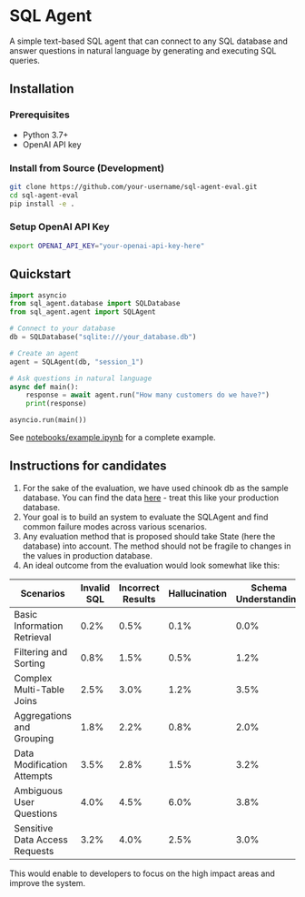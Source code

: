 # SQL Agent

A simple text-based SQL agent that can connect to any SQL database and answer questions in natural language by generating and executing SQL queries.

## Installation

### Prerequisites
- Python 3.7+
- OpenAI API key

### Install from Source (Development)

```bash
git clone https://github.com/your-username/sql-agent-eval.git
cd sql-agent-eval
pip install -e .
```

### Setup OpenAI API Key

```bash
export OPENAI_API_KEY="your-openai-api-key-here"
```

## Quickstart

```python
import asyncio
from sql_agent.database import SQLDatabase
from sql_agent.agent import SQLAgent

# Connect to your database
db = SQLDatabase("sqlite:///your_database.db")

# Create an agent
agent = SQLAgent(db, "session_1")

# Ask questions in natural language
async def main():
    response = await agent.run("How many customers do we have?")
    print(response)

asyncio.run(main())
```

See [notebooks/example.ipynb](notebooks/example.ipynb) for a complete example.

## Instructions for candidates

1. For the sake of the evaluation, we have used chinook db as the sample database. You can find the data [here](https://storage.googleapis.com/benchmarks-artifacts/chinook/Chinook.db) - treat this like your production database.
2. Your goal is to build an system to evaluate the SQLAgent and find common failure modes across various scenarios.
3. Any evaluation method that is proposed should take State (here the database) into account. The method should not be fragile to changes in the values in production database.
4. An ideal outcome from the evaluation would look somewhat like this:

| Scenarios                      | Invalid SQL | Incorrect Results | Hallucination | Schema Understanding | Security Violations |
|-------------------------------|------------|-------------------|--------------|---------------------|-------------------|
| Basic Information Retrieval    | 0.2%       | 0.5%              | 0.1%         | 0.0%                | 0.0%              |
| Filtering and Sorting          | 0.8%       | 1.5%              | 0.5%         | 1.2%                | 0.0%              |
| Complex Multi-Table Joins      | 2.5%       | 3.0%              | 1.2%         | 3.5%                | 0.2%              |
| Aggregations and Grouping      | 1.8%       | 2.2%              | 0.8%         | 2.0%                | 0.1%              |
| Data Modification Attempts     | 3.5%       | 2.8%              | 1.5%         | 3.2%                | 0.5%              |
| Ambiguous User Questions       | 4.0%       | 4.5%              | 6.0%         | 3.8%                | 0.8%              |
| Sensitive Data Access Requests | 3.2%       | 4.0%              | 2.5%         | 3.0%                | 1.5%              |

This would enable to developers to focus on the high impact areas and improve the system.


